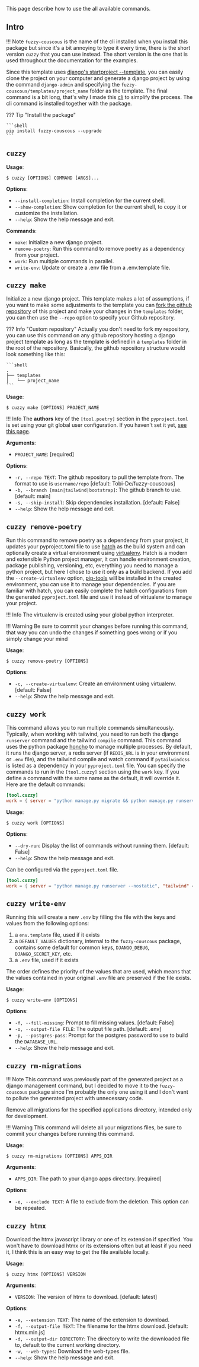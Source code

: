 This page describe how to use the all available commands.

## Intro

!!! Note
`fuzzy-couscous` is the name of the cli installed when you install this package but since it's a bit annoying to
type it every time, there is the short version `cuzzy` that you can use instead.
The short version is the one that is used throughout the documentation for the examples.

Since this template
uses [django's startproject --template](https://docs.djangoproject.com/en/stable/ref/django-admin/#startproject), you
can
easily clone the project on your computer and generate a django project by using the command `django-admin` and
specifying the
`fuzzy-couscous/templates/project_name` folder as the template. The final command is a bit long, that's why I made this
[cli](https://en.wikipedia.org/wiki/Command-line_interface) to simplify the process. The cli command is installed
together with the package.

??? Tip "Install the package"

    ```shell
    pip install fuzzy-couscous --upgrade
    ```

## `cuzzy`

**Usage**:

```console
$ cuzzy [OPTIONS] COMMAND [ARGS]...
```

**Options**:

* `--install-completion`: Install completion for the current shell.
* `--show-completion`: Show completion for the current shell, to copy it or customize the installation.
* `--help`: Show the help message and exit.

**Commands**:

* `make`: Initialize a new django project.
* `remove-poetry`:  Run this command to remove poetry as a dependency from your project.
* `work`: Run multiple commands in parallel.
* `write-env`: Update or create a .env file from a .env.template file.

## `cuzzy make`

Initialize a new django project. This template makes a lot of assumptions, if you want to make some adjustments to the
template
you can [fork the github repository](https://github.com/Tobi-De/fuzzy-couscous/fork) of this project and make your
changes in the `templates` folder,
you can then use the `--repo` option to specify your Github repository.

??? Info "Custom repository"
Actually you don't need to fork my repository, you can use this command on any github repository hosting a django
project template
as long as the template is defined in a `templates` folder in the root of the repository. Basically, the github
repository
structure would look something like this:

    ```shell
    .
    ├── templates
    │   └── project_name
    ```

**Usage**:

```console
$ cuzzy make [OPTIONS] PROJECT_NAME
```

!!! Info
The **authors** key of the `[tool.poetry]` section in the `pyproject.toml` is set using your git global user
configuration.
If you haven't set it
yet, [see this page](https://git-scm.com/book/en/v2/Getting-Started-First-Time-Git-Setup#_your_identity).

**Arguments**:

* `PROJECT_NAME`: [required]

**Options**:

* `-r, --repo TEXT`: The github repository to pull the template from. The format to use
  is `username/repo` [default: Tobi-De/fuzzy-couscous]
* `-b, --branch [main|tailwind|bootstrap]`: The github branch to use. [default: main]
* `-s, --skip-install`: Skip dependencies installation. [default: False]
* `--help`: Show the help message and exit.

## `cuzzy remove-poetry`

Run this command to remove poetry as a dependency from your project, it updates your pyproject.toml
file to use [hatch](https://hatch.pypa.io/latest/) as the build system and can optionally create a virtual environment
using [virtualenv](https://github.com/pypa/virtualenv).
Hatch is a modern and extensible Python project manager, it can handle environment creation, package publishing,
versioning, etc,
everything you need to manage a python project, but here I chose to use it only as a build backend.
If you add the `--create-virtualenv` option, [pip-tools](https://github.com/jazzband/pip-tools) will be installed in the
created environment,
you can use it to manage your dependencies.
If you are familiar with hatch, you can easily complete the hatch configurations from the generated `pyproject.toml`
file
and use it instead of virtualenv to manage your project.

!!! Info
The virtualenv is created using your global python interpreter.

!!! Warning
Be sure to commit your changes before running this command, that way you can undo the changes if something goes
wrong or if you simply change your mind

**Usage**:

```console
$ cuzzy remove-poetry [OPTIONS]
```

**Options**:

* `-c, --create-virtualenv`: Create an environment using virtualenv. [default: False]
* `--help`: Show the help message and exit.

## `cuzzy work`

This command allows you to run multiple commands simultaneously. Typically, when working with tailwind, you need to run
both the django `runserver` command and the tailwind `compile` command. This command uses the python package [honcho](https://github.com/nickstenning/honcho) to
manage multiple processes. By default, it runs the django server, a redis server (if `REDIS_URL` is in your environment
or `.env` file), and the tailwind compile and watch command if `pytailwindcss` is listed as a dependency in
your `pyproject.toml` file. You can specify the commands to run in the `[tool.cuzzy]` section using the `work` key. If
you define a command with the same name as the default, it will override it. Here are the default commands:

```toml
[tool.cuzzy]
work = { server = "python manage.py migrate && python manage.py runserver --nostatic", tailwind = "tailwindcss -i project_name/static/css/input.css -o project_name/static/css/output.css --watch", redis = "redis-server" }
```
**Usage**:

```console
$ cuzzy work [OPTIONS]
```

**Options**:

* `--dry-run`: Display the list of commands without running them. [default: False]
* `--help`: Show the help message and exit.

Can be configured via the `pyproject.toml` file.

```toml
[tool.cuzzy]
work = { server = "python manage.py runserver --nostatic", "tailwind" = "poe t", "worker" = "python manage.py qcluster" }
```

## `cuzzy write-env`

Running this will create a new `.env` by filling the file with the keys and values from the following options:

1. a `env.template` file, used if it exists
2. a `DEFAULT_VALUES` dictionary, internal to the `fuzzy-couscous` package, contains some default for common
   keys, `DJANGO_DEBUG`, `DJANGO_SECRET_KEY`, etc.
3. a `.env` file, used if it exists

The order defines the priority of the values that are used, which means that the values contained in your
original `.env` file are preserved if the file exists.

**Usage**:

```console
$ cuzzy write-env [OPTIONS]
```

**Options**:

* `-f, --fill-missing`: Prompt to fill missing values. [default: False]
* `-o, --output-file FILE`: The output file path. [default: .env]
* `-p, --postgres-pass`: Prompt for the postgres password to use to build the `DATABASE_URL`.
* `--help`: Show the help message and exit.

## `cuzzy rm-migrations`

!!! Note
This command was previously part of the generated project as a django management command, but I decided to move it to
the
`fuzzy-couscous` package since I'm probably the only one using it and I don't want to pollute the generated project with
unnecessary code.

Remove all migrations for the specified applications directory, intended only for development.

!!! Warning
This command will delete all your migrations files, be sure to commit your changes before running this command.

**Usage**:

```console
$ cuzzy rm-migrations [OPTIONS] APPS_DIR
```

**Arguments**:

* `APPS_DIR`: The path to your django apps directory. [required]

**Options**:

* `-e, --exclude TEXT`: A file to exclude from the deletion. This option can be repeated.

## `cuzzy htmx`

Download the htmx javascript library or one of its extension if specified. You won't have to download htmx or its
extensions
often but at least if you need it, I think this is an easy way to get the file available locally.

**Usage**:

```console
$ cuzzy htmx [OPTIONS] VERSION
```

**Arguments**:

* `VERSION`: The version of htmx to download. [default: latest]

**Options**:

* `-e, --extension TEXT`: The name of the extension to download.
* `-f, --output-file TEXT`: The filename for the htmx download. [default: htmx.min.js]
* `-d, --output-dir DIRECTORY`: The directory to write the downloaded file to, default to the current working directory.
* `-w, --web-types`: Download the web-types file.
* `--help`: Show the help message and exit.
